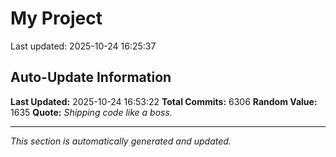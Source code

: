 # My Project


Last updated: 2025-10-24 16:25:37









































































































































































































































































































































































































































































































































































































































































































































































































































































































































































































































































































































































































































































































































































































































































































































































































































































































































































































































































































































































































































































































































































































































































































































































































































































































































































































































































































































































































































































































































































































































































































































































































































































































































































































































































































































































































































































































































































































































































































































































































































































































































































































































































































































































































































































































































































































































































































































































































































































































































































































































































































































































































































































































































































































































































































































































































































































































































































































































































































































































































































































































































































































































































































































































































































































































































































































































































































































































































































































































































































## Auto-Update Information

**Last Updated:** 2025-10-24 16:53:22
**Total Commits:** 6306
**Random Value:** 1635
**Quote:** _Shipping code like a boss._

---
_This section is automatically generated and updated._